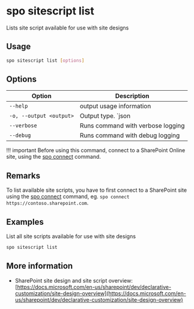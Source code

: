# spo sitescript list

Lists site script available for use with site designs

## Usage

```sh
spo sitescript list [options]
```

## Options

Option|Description
------|-----------
`--help`|output usage information
`-o, --output <output>`|Output type. `json|text`. Default `text`
`--verbose`|Runs command with verbose logging
`--debug`|Runs command with debug logging

!!! important
    Before using this command, connect to a SharePoint Online site, using the [spo connect](../connect.md) command.

## Remarks

To list available site scripts, you have to first connect to a SharePoint site using the [spo connect](../connect.md) command, eg. `spo connect https://contoso.sharepoint.com`.

## Examples

List all site scripts available for use with site designs

```sh
spo sitescript list
```

## More information

- SharePoint site design and site script overview: [https://docs.microsoft.com/en-us/sharepoint/dev/declarative-customization/site-design-overview](https://docs.microsoft.com/en-us/sharepoint/dev/declarative-customization/site-design-overview)